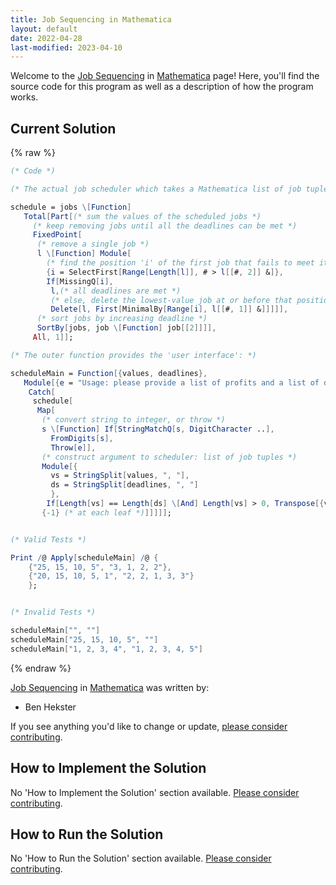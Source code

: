 ```yaml
---
title: Job Sequencing in Mathematica
layout: default
date: 2022-04-28
last-modified: 2023-04-10
---
```


Welcome to the [Job Sequencing](https://sampleprograms.io/projects/job-sequencing) in [Mathematica](https://sampleprograms.io/languages/mathematica) page! Here, you'll find the source code for this program as well as a description of how the program works.

## Current Solution

{% raw %}

```mathematica
(* Code *)

(* The actual job scheduler which takes a Mathematica list of job tuples (value, deadline): *)

schedule = jobs \[Function] 
   Total[Part[(* sum the values of the scheduled jobs *)
     (* keep removing jobs until all the deadlines can be met *)
     FixedPoint[
      (* remove a single job *)
      l \[Function] Module[
        (* find the position 'i' of the first job that fails to meet its deadline *)
        {i = SelectFirst[Range[Length[l]], # > l[[#, 2]] &]},
        If[MissingQ[i],
         l,(* all deadlines are met *)
         (* else, delete the lowest-value job at or before that position 'i' *)
         Delete[l, First[MinimalBy[Range[i], l[[#, 1]] &]]]]],
      (* sort jobs by increasing deadline *)
      SortBy[jobs, job \[Function] job[[2]]]],
     All, 1]];

(* The outer function provides the 'user interface': *)

scheduleMain = Function[{values, deadlines},
   Module[{e = "Usage: please provide a list of profits and a list of deadlines"},
    Catch[
     schedule[
      Map[
       (* convert string to integer, or throw *)
       s \[Function] If[StringMatchQ[s, DigitCharacter ..],
         FromDigits[s],
         Throw[e]],
       (* construct argument to scheduler: list of job tuples *)
       Module[{
         vs = StringSplit[values, ", "],
         ds = StringSplit[deadlines, ", "]
         },
        If[Length[vs] == Length[ds] \[And] Length[vs] > 0, Transpose[{vs, ds}], Throw[e]]],
       {-1} (* at each leaf *)]]]]];


(* Valid Tests *)

Print /@ Apply[scheduleMain] /@ {
    {"25, 15, 10, 5", "3, 1, 2, 2"},
    {"20, 15, 10, 5, 1", "2, 2, 1, 3, 3"}
    };


(* Invalid Tests *)

scheduleMain["", ""]
scheduleMain["25, 15, 10, 5", ""]
scheduleMain["1, 2, 3, 4", "1, 2, 3, 4, 5"]
```

{% endraw %}

[Job Sequencing](https://sampleprograms.io/projects/job-sequencing) in [Mathematica](https://sampleprograms.io/languages/mathematica) was written by:

- Ben Hekster

If you see anything you'd like to change or update, [please consider contributing](https://github.com/TheRenegadeCoder/sample-programs).

## How to Implement the Solution

No 'How to Implement the Solution' section available. [Please consider contributing](https://github.com/TheRenegadeCoder/sample-programs-website).

## How to Run the Solution

No 'How to Run the Solution' section available. [Please consider contributing](https://github.com/TheRenegadeCoder/sample-programs-website).